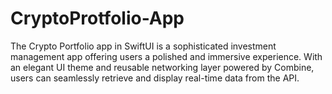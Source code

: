 # CryptoProtfolio-App
The Crypto Portfolio app in SwiftUI is a sophisticated investment management app offering users a polished and immersive experience. With an elegant UI theme and reusable networking layer powered by Combine, users can seamlessly retrieve and display real-time data from the API.
